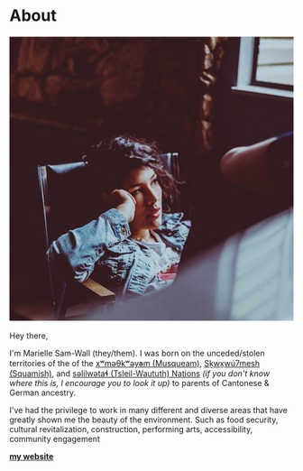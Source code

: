 # About

![](../images/me.jpg)

Hey there,

I'm Marielle Sam-Wall (they/them). I was born on the unceded/stolen territories of the of the [xʷməθkʷəy̓əm (Musqueam)](https://www.musqueam.bc.ca/), [Sḵwx̱wú7mesh (Squamish)](https://www.squamish.net/), and [səlilwətaɬ (Tsleil-Waututh) Nations](https://twnation.ca/) *(if you don't know where this is, I encourage you to look it up)* to parents of Cantonese & German ancestry.

I've had the privilege to work in many different and diverse areas that have greatly shown me the beauty of the environment. Such as food security, cultural revitalization, construction, performing arts, accessibility, community engagement 



**[my website](https://community.emergentfutures.io/courses/5566525/content)**
